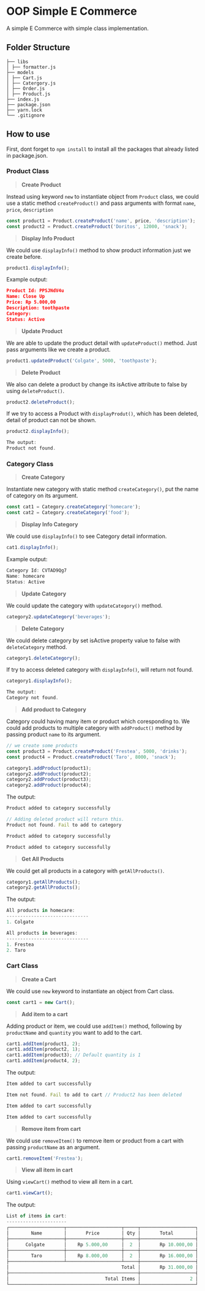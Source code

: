 # OOP Simple E Commerce

A simple E Commerce with simple class implementation.

## Folder Structure

```
├── libs
│ ├── formatter.js
├── models
│ ├── Cart.js
│ ├── Catergory.js
│ ├── Order.js
│ ├── Product.js
├── index.js
├── package.json
├── yarn.lock
└── .gitignore

```

## How to use

First, dont forget to `npm install` to install all the packages that already listed in package.json.

### Product Class

> **Create Product**

Instead using keyword `new` to instantiate object from `Product` class, we could use a static method `createProduct()` and pass arguments with format `name`, `price`, `description`

```js
const product1 = Product.createProduct('name', price, 'description');
const product2 = Product.createProduct('Doritos', 12000, 'snack');
```

> **Display Info Product**

We could use `displayInfo()` method to show product information just we create before.

```js
product1.displayInfo();
```

Example output:

```json
Product Id: PPSJNdV4u
Name: Close Up
Price: Rp 5.000,00
Description: toothpaste
Category:
Status: Active
```

> **Update Product**

We are able to update the product detail with `updateProduct()` method. Just pass arguments like we create a product.

```js
product1.updatedProduct('Colgate', 5000, 'toothpaste');
```

> **Delete Product**

We also can delete a product by change its isActive attribute to false by using `deleteProduct()`.

```js
product2.deleteProduct();
```

If we try to access a Product with `displayProdut()`, which has been deleted, detail of product can not be shown.

```js
product2.displayInfo();

The output:
Product not found.
```

### Category Class

> **Create Category**

Instantiate new category with static method `createCategory()`, put the name of category on its argument.

```js
const cat1 = Category.createCategory('homecare');
const cat2 = Category.createCategory('food');
```

> **Display Info Category**

We could use `displayInfo()` to see Category detail information.

```js
cat1.displayInfo();
```

Example output:

```js
Category Id: CVTAD9Qg7
Name: homecare
Status: Active
```

> **Update Category**

We could update the category with `updateCategory()` method.

```js
category2.updateCategory('beverages');
```

> **Delete Category**

We could delete category by set isActive property value to false with `deleteCategory` method.

```js
category1.deleteCategory();
```

If try to access deleted category with `displayInfo()`, will return not found.

```js
category1.displayInfo();

The output:
Category not found.
```

> **Add product to Category**

Category could having many item or product which coresponding to. We could add products to multiple category with `addProduct()` method by passing product `name` to its argument.

```js
// we create some products
const product3 = Product.createProduct('Frestea', 5000, 'drinks');
const product4 = Product.createProduct('Taro', 8000, 'snack');

category1.addProduct(product1);
category2.addProduct(product2);
category2.addProduct(product3);
category2.addProduct(product4);
```

The output:

```js
Product added to category successfully

// Adding deleted product will return this.
Product not found. Fail to add to category

Product added to category successfully

Product added to category successfully
```

> **Get All Products**

We could get all products in a category with `getAllProducts()`.

```js
category1.getAllProducts();
category2.getAllProducts();
```

The output:

```js
All products in homecare:
------------------------------
1. Colgate

All products in beverages:
------------------------------
1. Frestea
2. Taro
```

### Cart Class

> **Create a Cart**

We could use `new` keyword to instantiate an object from Cart class.

```js
const cart1 = new Cart();
```

> **Add item to a cart**

Adding product or item, we could use `addItem()` method, following by `productName` and `quantity` you want to add to the cart.

```js
cart1.addItem(product1, 2);
cart1.addItem(product2, 1);
cart1.addItem(product3); // Default quantity is 1
cart1.addItem(product4, 2);
```

The output:

```js
Item added to cart successfully

Item not found. Fail to add to cart // Product2 has been deleted

Item added to cart successfully

Item added to cart successfully
```

> **Remove item from cart**

We could use `removeItem()` to remove item or product from a cart with passing `productName` as an argument.

```js
cart1.removeItem('Frestea');
```

> **View all item in cart**

Using `viewCart()` method to view all item in a cart.

```js
cart1.viewCart();
```

The output:

```js
List of items in cart:
----------------------
┌────────────────────┬────────────────────┬─────┬────────────────────┐
│        Name        │       Price        │ Qty │       Total        │
├────────────────────┼────────────────────┼─────┼────────────────────┤
│      Colgate       │    Rp 5.000,00     │  2  │       Rp 10.000,00 │
├────────────────────┼────────────────────┼─────┼────────────────────┤
│        Taro        │    Rp 8.000,00     │  2  │       Rp 16.000,00 │
├────────────────────┴────────────────────┴─────┼────────────────────┤
│                                         Total │       Rp 31.000,00 │
├───────────────────────────────────────────────┼────────────────────┤
│                                   Total Items │                  2 │
└───────────────────────────────────────────────┴────────────────────┘
```
